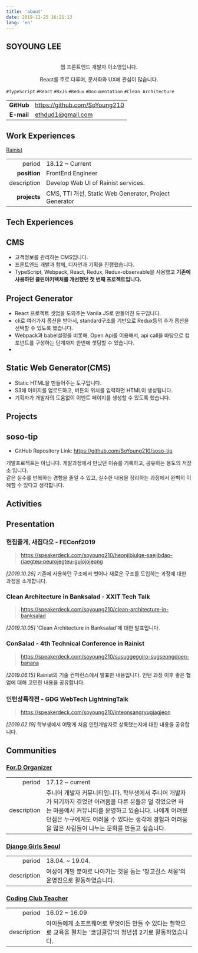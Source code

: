 ```yaml
---
title: 'about'
date: 2019-11-25 16:21:13
lang: 'en'
---
```


<article class="l-Wrapper">
  <div class="l-Header">
    <h1 class="Title">
      <span class="u-shadow">
        SOYOUNG LEE
      </span>
    </h1>
  </div>

<div align="center" style="padding: 15px 0 0 0;">
웹 프론트엔드 개발자 이소영입니다.

React를 주로 다루며, 문서화와 UX에 관심이 많습니다.
</div>

`#TypeScript` `#React` `#RxJS` `#Redux` `#Documentation` `#Clean Architecture`

|            |                              |
| :--------: | ---------------------------- |
| **GitHub** | https://github.com/SoYoung210 |
| **E-mail** | ethdud1@gmail.com            |

  </div>

<div class="l-Header">
  <h1 class="Title">
    <span class="u-shadow">
      Work Experiences
    </span>
  </h1>
</div>

<a class="u-link" href="https://rainist.com" target="_blank">Rainist</a>

|              |                                                         |
| -----------: | ------------------------------------------------------- |
|       period | 18.12 ~ Current                                         |
| **position** | FrontEnd Engineer                                       |
|  description | Develop Web UI of Rainist services.                     |
| **projects** | CMS, TTI 개선, Static Web Generator, Project Generator |

<div class="l-Header">
  <h1 class="Title">
    <span class="u-shadow">
      Tech Experiences
    </span>
  </h1>
</div>

## CMS

- 고객정보를 관리하는 CMS입니다. 
- 프론트엔드 개발과 함께, 디자인과 기획을 진행했습니다.
- TypeScript, Webpack, React, Redux, Redux-observable을 사용했고 **기존에 사용하던 클린아키텍처를 개선했던 첫 번째 프로젝트입니다.**

## Project Generator

- React 프로젝트 셋업을 도와주는 Vanila JS로 만들어진 도구입니다.
- cli로 여러가지 옵션을 받아서, standard구조를 기반으로 Redux등의 추가 옵션을 선택할 수 있도록 했습니다.
- Webpack과 babel설정을 비롯해, Open Api를 이용해서, api call을 바탕으로 컴포넌트를 구성하는 단계까지 한번에 셋팅할 수 있습니다. 
- 
## Static Web Generator(CMS)

- Static HTML을 만들어주는 도구입니다. 
- S3에 이미지를 업로드하고, 버튼의 위치를 입력하면 HTML이 생성됩니다.
- 기획자가 개발자의 도움없이 이벤트 페이지를 생성할 수 있도록 했습니다.

<div class="l-Header">
  <h1 class="Title">
    <span class="u-shadow">
      Projects
    </span>
  </h1>
</div>

## soso-tip

- GitHub Repository Link: https://github.com/SoYoung210/soso-tip

개발프로젝트는 아닙니다. 개발과정에서 만났던 이슈를 기록하고, 공유하는 용도의 저장소 입니다.  
같은 실수를 반복하는 경험을 줄일 수 있고, 실수한 내용을 정리하는 과정에서 완벽히 이해할 수 있다고 생각합니다.

<div class="l-Header">
  <h1 class="Title">
    <span class="u-shadow">
      Activities
    </span>
  </h1>
</div>

<h2 class='u-link zero'>Presentation</h2>

### 헌집줄게, 새집다오 - FEConf2019

> https://speakerdeck.com/soyoung210/heonjibjulge-saejibdao-riaegteu-peurojegteu-gujojojeong

_[2019.10.26]_
기존에 사용하던 구조에서 벗어나 새로운 구조를 도입하는 과정에 대한 과정을 소개합니다.

### Clean Architecture in Banksalad - XXIT Tech Talk

> https://speakerdeck.com/soyoung210/clean-architecture-in-banksalad

_[2019.10.05]_
'Clean Architecture in Banksalad'에 대한 발표입니다.

### ConSalad - 4th Technical Conference in Rainist

> https://speakerdeck.com/soyoung210/susuggeggiro-sugseongdoen-banana

_[2019.06.15]_
Rainist의 기술 컨퍼런스에서 발표한 내용입니다. 인턴 과정 이후 좋은 협업에 대해 고민한 내용을 공유합니다.

### 인턴상륙작전 - GDG WebTech LightningTalk

> https://speakerdeck.com/soyoung210/inteonsangryugjagjeon

_[2019.02.19]_
학부생에서 어떻게 처음 인턴개발자로 상륙했는지에 대한 내용을 공유합니다.

<h2 class='u-link zero'>Communities</h2>

### [For.D Organizer](https://www.facebook.com/ForDeveloperKorea/)

|             |                                                                                                                                                                                                                                                    |
| ----------: | -------------------------------------------------------------------------------------------------------------------------------------------------------------------------------------------------------------------------------------------------- |
|      period | 17.12 ~ current                                                                                                                                                                                                                                    |
| description | 주니어 개발자 커뮤니티입니다. 학부생에서 주니어 개발자가 되기까지 겪었던 어려움을 다른 분들은 덜 겪었으면 하는 마음에서 커뮤니티를 운영하고 있습니다. 나에게 어려웠던점은 누구에게도 어려울 수 있다는 생각에 경험과 어려움을 많은 사람들이 나누는 문화를 만들고 싶습니다.  |

### [Django Girls Seoul](https://djangogirls.org/seoul/)

|             |                                                                                  |
| ----------: | -------------------------------------------------------------------------------- |
|      period | 18.04. ~ 19.04.                                                                  |
| description | 여성이 개발 분야로 나아가는 것을 돕는 '장고걸스 서울'의 운영진으로 활동하였습니다. |

### [Coding Club Teacher](http://codingclubs.org/)

|             |                                                                                                                                                    |
| ----------: | -------------------------------------------------------------------------------------------------------------------------------------------------- |
|      period | 16.02 ~ 16.09                                                                                                                                      |
| description | 아이들에게 소프트웨어로 무엇이든 만들 수 있다는 철학으로 교육을 펼치는 '코딩클럽'의 청년샘 2기로 활동하였습니다. |
